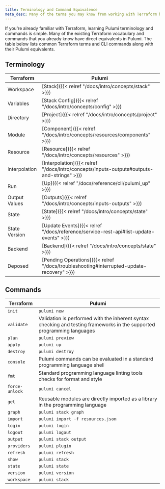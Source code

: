 ```yaml
---
title: Terminology and Command Equivalence
meta_desc: Many of the terms you may know from working with Terraform have direct equivalents in Pulumi. This page lists the common ones and how they relate to Pulumi.
---
```


<style>
    main table {
        font-size: 0.94em;
        width: 100%;
    }

    main table th:first-child,
    main table td:first-child {
        width: 33%;
    }
</style>

If you're already familiar with Terraform, learning Pulumi terminology and commands is simple. Many of the existing Terraform vocabulary and commands that you already know have direct equivalents in Pulumi. The table below lists common Terraform terms and CLI commands along with their Pulumi equivalents.

## Terminology

| Terraform | Pulumi |
| --------- | ------ |
| Workspace | [Stack]({{< relref "/docs/intro/concepts/stack" >}}) |
| Variables | [Stack Config]({{< relref "/docs/intro/concepts/config" >}}) |
| Directory | [Project]({{< relref "/docs/intro/concepts/project" >}}) |
| Module | [Component]({{< relref "/docs/intro/concepts/resources/components" >}}) |
| Resource | [Resource]({{< relref "/docs/intro/concepts/resources" >}}) |
| Interpolation | [Interpolation]({{< relref "/docs/intro/concepts/inputs-outputs#outputs-and-strings" >}}) |
| Run | [Up]({{< relref "/docs/reference/cli/pulumi_up" >}}) |
| Output Values | [Outputs]({{< relref "/docs/intro/concepts/inputs-outputs" >}}) |
| State | [State]({{< relref "/docs/intro/concepts/state" >}}) |
| State Version | [Update Events]({{< relref "/docs/reference/service-rest-api#list-update-events" >}}) |
| Backend | [Backend]({{< relref "/docs/intro/concepts/state" >}}) |
| Deposed | [Pending Operations]({{< relref "/docs/troubleshooting#interrupted-update-recovery" >}}) |

## Commands

| Terraform | Pulumi |
| --------- | ------ |
| `init` | `pulumi new` |
| `validate` | Validation is performed with the inherent syntax checking and testing frameworks in the supported programming languages |
| `plan` | `pulumi preview` |
| `apply` | `pulumi up` |
| `destroy` | `pulumi destroy` |
| `console` | Pulumi commands can be evaluated in a standard programming language shell |
| `fmt` | Standard programming language linting tools checks for format and style |
| `force-unlock` | `pulumi cancel` |
| `get` | Reusable modules are directly imported as a library in the programming language |
| `graph` | `pulumi stack graph` |
| `import` | `pulumi import -f resources.json` |
| `login` | `pulumi login` |
| `logout` | `pulumi logout` |
| `output` | `pulumi stack output` |
| `providers` | `pulumi plugin` |
| `refresh` | `pulumi refresh` |
| `show` | `pulumi stack` |
| `state` | `pulumi state` |
| `version` | `pulumi version` |
| `workspace` | `pulumi stack` |
